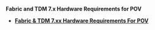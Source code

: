 <strong>Fabric and TDM 7.x Hardware Requirements for POV<strong>
        

<ul>
<li><a href="/articles/98_maintenance_and_operational/Fabric_And_TDM_Hardware_Requirements_POV/01_hardware_requirements_for_POV.md">Fabric & TDM 7.xx Hardware Requirements For POV</a></li>
</ul>

